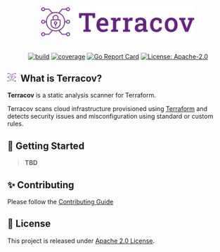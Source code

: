 <div align="center">
<picture>
  <source width="350" media="(prefers-color-scheme: dark)" srcset="https://raw.githubusercontent.com/gsalomao/terracov/master/docs/assets/logo/logo_dark.svg">
  <source width="350" media="(prefers-color-scheme: light)" srcset="https://raw.githubusercontent.com/gsalomao/terracov/master/docs/assets/logo/logo.svg">
  <img width="350" alt="Terracov Logo" src="https://raw.githubusercontent.com/gsalomao/terracov/master/docs/assets/logo/logo.svg">
</picture>

<br/>
<br/>

[![build][build-img]][build]
[![coverage][coverage-img]][coverage]
[![Go Report Card][go-report-img]][go-report]
[![License: Apache-2.0][license-img]][license]

</div>

<h2>
<picture>
  <source width="20" media="(prefers-color-scheme: dark)" srcset="https://raw.githubusercontent.com/gsalomao/terracov/master/docs/assets/logo/icon_dark.svg">
  <source width="20" media="(prefers-color-scheme: light)" srcset="https://raw.githubusercontent.com/gsalomao/terracov/master/docs/assets/logo/icon.svg">
  <img width="20" alt="Terracov Logo" src="https://raw.githubusercontent.com/gsalomao/terracov/master/docs/assets/logo/icon.svg">
</picture>
&nbsp;What is Terracov?
</h2>

**Terracov** is a static analysis scanner for Terraform.<br>

Terracov scans cloud infrastructure provisioned using
[Terraform](https://terraform.io/) and detects security issues and
misconfiguration using standard or custom rules.

## 🚀 Getting Started

> **TBD**

## ✨ Contributing

Please follow the [Contributing Guide](./CONTRIBUTING.md)

## 📃 License

This project is released under [Apache 2.0 License](./LICENSE).

[build]: https://github.com/gsalomao/terracov/actions/workflows/build.yml
[build-img]: https://github.com/gsalomao/terracov/actions/workflows/build.yml/badge.svg
[coverage]: https://codecov.io/gh/gsalomao/terracov
[coverage-img]: https://codecov.io/gh/gsalomao/terracov/graph/badge.svg?token=OGlvXWbzwV
[go-report]: https://goreportcard.com/report/github.com/gsalomao/terracov
[go-report-img]: https://goreportcard.com/badge/github.com/gsalomao/terracov
[license]: https://github.com/gsalomao/terracov/blob/master/LICENSE
[license-img]: https://img.shields.io/badge/License-Apache%202.0-blue.svg
